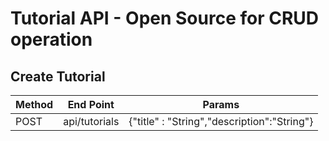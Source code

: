 # Tutorial API - Open Source for CRUD operation

## Create Tutorial 

| Method | End Point | Params |
| --- | --- | --- |
| POST | api/tutorials | {"title" : "String","description":"String"} |
